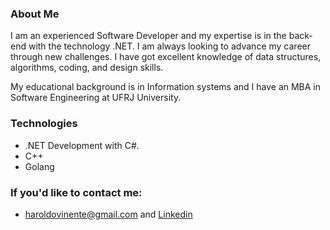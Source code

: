 ### About Me

<p>I am an experienced Software Developer and my expertise is in the back-end with the technology .NET.
I am always looking to advance my career through new challenges. I have got excellent knowledge of data structures, 
algorithms, coding, and design skills.</p>
<p>My educational background is
in Information systems and I have an MBA in Software Engineering at UFRJ University. </p>


### Technologies
- .NET Development with C#.
- C++
- Golang

### If you'd like to contact me:
-  haroldovinente@gmail.com and  <a href="https://www.linkedin.com/in/haroldo-vinente-b959a687" target="_blank">Linkedin</a>
